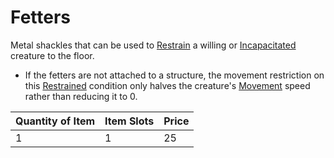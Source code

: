 # Fetters

Metal shackles that can be used to [Restrain](../../../../Conditions/Restrained.md) a willing or [Incapacitated](../../../../Conditions/Incapacitated.md) creature to the floor.

- If the fetters are not attached to a structure, the movement restriction on this [Restrained](../../../../Conditions/Restrained.md) condition only halves the creature's [Movement](../../../../Game%20Procedures/Movement.md) speed rather than reducing it to 0.

| Quantity of Item | Item Slots | Price |
| ---------------- | ---------- | ----- |
| 1                | 1          | 25    |

